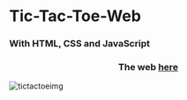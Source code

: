 # Tic-Tac-Toe-Web
### With HTML, CSS and JavaScript

<h3><center>The web <a href="https://conper.github.io/">here</a></center></h3>

![tictactoeimg](https://github.com/Conper/Tic-Tac-Toe-Web/assets/79358509/cea18172-ef03-4390-89bf-806c9b64d509)

